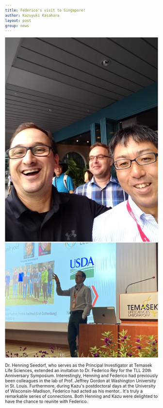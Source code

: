 ```yaml
---
title: Federico's visit to Singapore!
author: Kazuyuki Kasahara
layout: post
group: news
---
```

 <img src="/static/img/news/IMG_1191.jpeg"  class="img-fluid">

 <img src="/static/img/news/IMG_1160.jpeg"  class="img-fluid">

Dr. Henning Seedorf, who serves as the Principal Investigator at Temasek Life Sciences, extended an invitation to Dr. Federico Rey 
for the TLL 20th Anniversary Symposium. Interestingly, Henning and Federico had previously been colleagues in the lab of Prof. 
Jeffrey Gordon at Washington University in St. Louis. Furthermore, during Kazu's postdoctoral days at the University of 
Wisconsin-Madison, Federico had acted as his mentor.. It's truly a remarkable series of connections. Both Henning and Kazu were 
delighted to have the chance to reunite with Federico.
